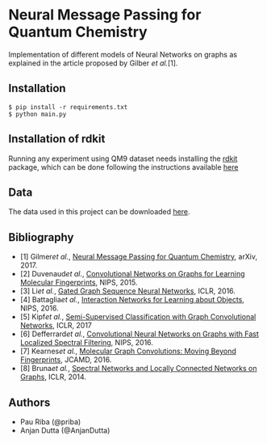 # Neural Message Passing for Quantum Chemistry

Implementation of different models of Neural Networks on graphs as explained in the article proposed by Gilber *et al.*[1].

## Installation

    $ pip install -r requirements.txt
    $ python main.py
    
## Installation of rdkit

Running any experiment using QM9 dataset needs installing the [rdkit](http://www.rdkit.org/) package, which can be done 
following the instructions available [here](http://www.rdkit.org/docs/Install.html)

## Data

The data used in this project can be downloaded [here](https://github.com/priba/nmp_qc/tree/master/data).

## Bibliography

- [1] Gilmer*et al.*, [Neural Message Passing for Quantum Chemistry](https://arxiv.org/pdf/1704.01212.pdf), arXiv, 2017.
- [2] Duvenaud*et al.*, [Convolutional Networks on Graphs for Learning Molecular Fingerprints](https://arxiv.org/abs/1606.09375), NIPS, 2015.
- [3] Li*et al.*, [Gated Graph Sequence Neural Networks](https://arxiv.org/abs/1511.05493), ICLR, 2016. 
- [4] Battaglia*et al.*, [Interaction Networks for Learning about Objects](https://arxiv.org/abs/1612.00222), NIPS, 2016.
- [5] Kipf*et al.*, [Semi-Supervised Classification with Graph Convolutional Networks](https://arxiv.org/abs/1609.02907), ICLR, 2017
- [6] Defferrard*et al.*, [Convolutional Neural Networks on Graphs with Fast Localized Spectral Filtering](https://arxiv.org/abs/1606.09375), NIPS, 2016. 
- [7] Kearnes*et al.*, [Molecular Graph Convolutions: Moving Beyond Fingerprints](https://arxiv.org/abs/1603.00856), JCAMD, 2016. 
- [8] Bruna*et al.*, [Spectral Networks and Locally Connected Networks on Graphs](https://arxiv.org/abs/1312.6203), ICLR, 2014. 


## Authors

* Pau Riba (@priba)
* Anjan Dutta (@AnjanDutta)
